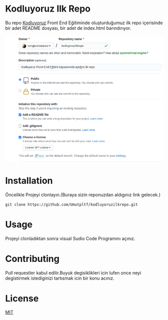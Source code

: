 # Kodluyoruz Ilk Repo

Bu repo [Kodluyoruz](http://kodluyoruz.org) Front End Eğitiminde oluşturduğumuz ilk repo içerisinde bir adet README dosyası, bir adet de index.html barındırıyor.

![png](Figures\github.png)

# Installation

Öncelikle Projeyi clonlayın.(Buraya sizin reponuzdan aldıgınız link gelecek.)

```
git clone https://github.com/Umutpltf/kodluyoruzilkrepo.git
```

# Usage

Projeyi clonladıktan sonra  visual Sudio Code Programını açınız.

# Contributing

Pull requestler kabul edilir.Buyuk degisiklikleri icin lufen once neyi degistirmek istediginizi tartısmak icin bir konu acınız.

# License

[MIT](https://github.com/Umutpltf/kodluyoruzilkrepo/blob/main/LICENSE)
